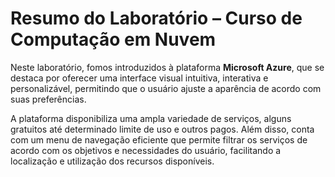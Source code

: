 # Resumo do Laboratório – Curso de Computação em Nuvem

Neste laboratório, fomos introduzidos à plataforma **Microsoft Azure**, que se destaca por oferecer uma interface visual intuitiva, interativa e personalizável, permitindo que o usuário ajuste a aparência de acordo com suas preferências.

A plataforma disponibiliza uma ampla variedade de serviços, alguns gratuitos até determinado limite de uso e outros pagos. Além disso, conta com um menu de navegação eficiente que permite filtrar os serviços de acordo com os objetivos e necessidades do usuário, facilitando a localização e utilização dos recursos disponíveis.


